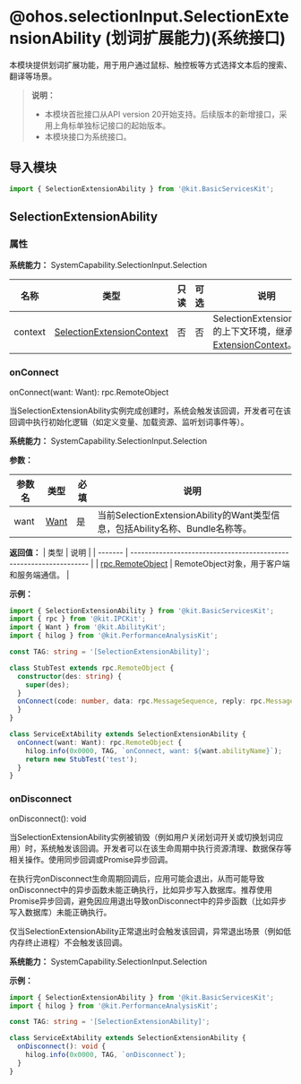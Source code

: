 # @ohos.selectionInput.SelectionExtensionAbility (划词扩展能力)(系统接口)

<!--Kit: Basic Services Kit-->
<!--Subsystem: SelectionInput-->
<!--Owner: @no86-->
<!--Designer: @mmwwbb-->
<!--Tester: @dong-dongzhen-->
<!--Adviser: @fang-jinxu-->

本模块提供划词扩展功能，用于用户通过鼠标、触控板等方式选择文本后的搜索、翻译等场景。

> **说明：**
>
> - 本模块首批接口从API version 20开始支持。后续版本的新增接口，采用上角标单独标记接口的起始版本。
> - 本模块接口为系统接口。

## 导入模块

```ts
import { SelectionExtensionAbility } from '@kit.BasicServicesKit';
```
## SelectionExtensionAbility

### 属性

**系统能力：** SystemCapability.SelectionInput.Selection

| 名称 | 类型 | 只读 | 可选 | 说明 |
| -------- | -------- | -------- | -------- | -------- |
| context | [SelectionExtensionContext](./js-apis-selectionInput-selectionExtensionContext-sys.md) | 否 | 否 | SelectionExtensionAbility的上下文环境，继承自[ExtensionContext](../apis-ability-kit/js-apis-inner-application-extensionContext.md)。 |

### onConnect

onConnect(want: Want): rpc.RemoteObject

当SelectionExtensionAbility实例完成创建时，系统会触发该回调，开发者可在该回调中执行初始化逻辑（如定义变量、加载资源、监听划词事件等）。

**系统能力：** SystemCapability.SelectionInput.Selection

**参数：**

| 参数名 | 类型          | 必填 | 说明                             |
| ------ | ----------- | ---- | ------------------------------- |
| want | [Want](../apis-ability-kit/js-apis-app-ability-want.md) | 是 | 当前SelectionExtensionAbility的Want类型信息，包括Ability名称、Bundle名称等。 |

**返回值：**
| 类型   | 说明                                                                 |
| ------- | ------------------------------------------------------------------ |
| [rpc.RemoteObject](../apis-ipc-kit/js-apis-rpc.md#iremoteobject) | RemoteObject对象，用于客户端和服务端通信。  |

**示例：**

```ts
import { SelectionExtensionAbility } from '@kit.BasicServicesKit';
import { rpc } from '@kit.IPCKit';
import { Want } from '@kit.AbilityKit';
import { hilog } from '@kit.PerformanceAnalysisKit';

const TAG: string = '[SelectionExtensionAbility]';

class StubTest extends rpc.RemoteObject {
  constructor(des: string) {
    super(des);
  }
  onConnect(code: number, data: rpc.MessageSequence, reply: rpc.MessageSequence, option: rpc.MessageOption) {
  }
}

class ServiceExtAbility extends SelectionExtensionAbility {
  onConnect(want: Want): rpc.RemoteObject {
    hilog.info(0x0000, TAG, `onConnect, want: ${want.abilityName}`);
    return new StubTest('test');
  }
}
```

### onDisconnect

onDisconnect(): void

当SelectionExtensionAbility实例被销毁（例如用户关闭划词开关或切换划词应用）时，系统触发该回调。开发者可以在该生命周期中执行资源清理、数据保存等相关操作。使用同步回调或Promise异步回调。

在执行完onDisconnect生命周期回调后，应用可能会退出，从而可能导致onDisconnect中的异步函数未能正确执行，比如异步写入数据库。推荐使用Promise异步回调，避免因应用退出导致onDisconnect中的异步函数（比如异步写入数据库）未能正确执行。

仅当SelectionExtensionAbility正常退出时会触发该回调，异常退出场景（例如低内存终止进程）不会触发该回调。

**系统能力：** SystemCapability.SelectionInput.Selection

**示例：**

```ts
import { SelectionExtensionAbility } from '@kit.BasicServicesKit';
import { hilog } from '@kit.PerformanceAnalysisKit';

const TAG: string = '[SelectionExtensionAbility]';

class ServiceExtAbility extends SelectionExtensionAbility {
  onDisconnect(): void {
    hilog.info(0x0000, TAG, `onDisconnect`);
  }
}
```
